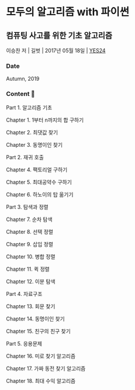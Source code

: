 # 모두의 알고리즘 with 파이썬
## 컴퓨팅 사고를 위한 기초 알고리즘
이승찬 저 | 길벗 | 2017년 05월 18일 | [YES24](http://www.yes24.com/Product/Goods/40443936)

### Date
Autumn, 2019

### Content :construction:
Part 1. 알고리즘 기초

Chapter 1. 1부터 n까지의 합 구하기

Chapter 2. 최댓값 찾기

Chapter 3. 동명이인 찾기

Part 2. 재귀 호출

Chapter 4. 팩토리얼 구하기

Chapter 5. 최대공약수 구하기

Chapter 6. 하노이의 탑 옮기기

Part 3. 탐색과 정렬

Chapter 7. 순차 탐색

Chapter 8. 선택 정렬

Chapter 9. 삽입 정렬

Chapter 10. 병합 정렬

Chapter 11. 퀵 정렬

Chapter 12. 이분 탐색

Part 4. 자료구조

Chapter 13. 회문 찾기

Chapter 14. 동명이인 찾기

Chapter 15. 친구의 친구 찾기

Part 5. 응용문제

Chapter 16. 미로 찾기 알고리즘

Chapter 17. 가짜 동전 찾기 알고리즘

Chapter 18. 최대 수익 알고리즘
